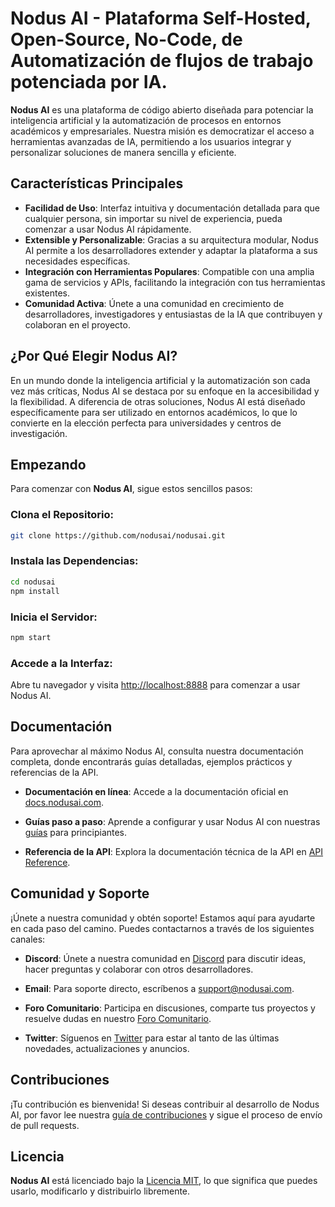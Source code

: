 # **Nodus AI** - Plataforma Self-Hosted, Open-Source, No-Code, de Automatización de flujos de trabajo potenciada por IA.

**Nodus AI** es una plataforma de código abierto diseñada para potenciar la inteligencia artificial y la automatización de procesos en entornos académicos y empresariales. Nuestra misión es democratizar el acceso a herramientas avanzadas de IA, permitiendo a los usuarios integrar y personalizar soluciones de manera sencilla y eficiente.

## Características Principales

- **Facilidad de Uso**: Interfaz intuitiva y documentación detallada para que cualquier persona, sin importar su nivel de experiencia, pueda comenzar a usar Nodus AI rápidamente.
- **Extensible y Personalizable**: Gracias a su arquitectura modular, Nodus AI permite a los desarrolladores extender y adaptar la plataforma a sus necesidades específicas.
- **Integración con Herramientas Populares**: Compatible con una amplia gama de servicios y APIs, facilitando la integración con tus herramientas existentes.
- **Comunidad Activa**: Únete a una comunidad en crecimiento de desarrolladores, investigadores y entusiastas de la IA que contribuyen y colaboran en el proyecto.

## ¿Por Qué Elegir **Nodus AI**?

En un mundo donde la inteligencia artificial y la automatización son cada vez más críticas, Nodus AI se destaca por su enfoque en la accesibilidad y la flexibilidad. A diferencia de otras soluciones, Nodus AI está diseñado específicamente para ser utilizado en entornos académicos, lo que lo convierte en la elección perfecta para universidades y centros de investigación.

## Empezando

Para comenzar con **Nodus AI**, sigue estos sencillos pasos:

### Clona el Repositorio:

```bash
git clone https://github.com/nodusai/nodusai.git
```

### Instala las Dependencias:

```bash
cd nodusai
npm install
```

### Inicia el Servidor:

```bash
npm start
```

### Accede a la Interfaz:

Abre tu navegador y visita [http://localhost:8888](http://localhost:8888) para comenzar a usar Nodus AI.

## Documentación

Para aprovechar al máximo Nodus AI, consulta nuestra documentación completa, donde encontrarás guías detalladas, ejemplos prácticos y referencias de la API.

- **Documentación en línea**: Accede a la documentación oficial en [docs.nodusai.com](http://docs.nodusai.com).

- **Guías paso a paso**: Aprende a configurar y usar Nodus AI con nuestras [guías](https://docs.nodusai.com/guides/guetting-starting) para principiantes.

- **Referencia de la API**: Explora la documentación técnica de la API en [API Reference](http://docs.nodusai.com/api/reference).


## Comunidad y Soporte 

¡Únete a nuestra comunidad y obtén soporte! Estamos aquí para ayudarte en cada paso del camino. Puedes contactarnos a través de los siguientes canales:

- **Discord**: Únete a nuestra comunidad en [Discord](https://discord.com/channels/) para discutir ideas, hacer preguntas y colaborar con otros desarrolladores.
- **Email**: Para soporte directo, escríbenos a [support@nodusai.com](mailto:support@nodusai.com).
- **Foro Comunitario**: Participa en discusiones, comparte tus proyectos y resuelve dudas en nuestro [Foro Comunitario](https://nodusai.com/forum).

- **Twitter**: Síguenos en [Twitter](https://x.com/nodus_ai) para estar al tanto de las últimas novedades, actualizaciones y anuncios.


## Contribuciones

¡Tu contribución es bienvenida! Si deseas contribuir al desarrollo de Nodus AI, por favor lee nuestra [guía de contribuciones](https://nodusai.com/contributing) y sigue el proceso de envío de pull requests.


## Licencia

**Nodus AI** está licenciado bajo la [Licencia MIT](https://github.com/nodusai/nodusai/blob/main/LICENSE), lo que significa que puedes usarlo, modificarlo y distribuirlo libremente.
